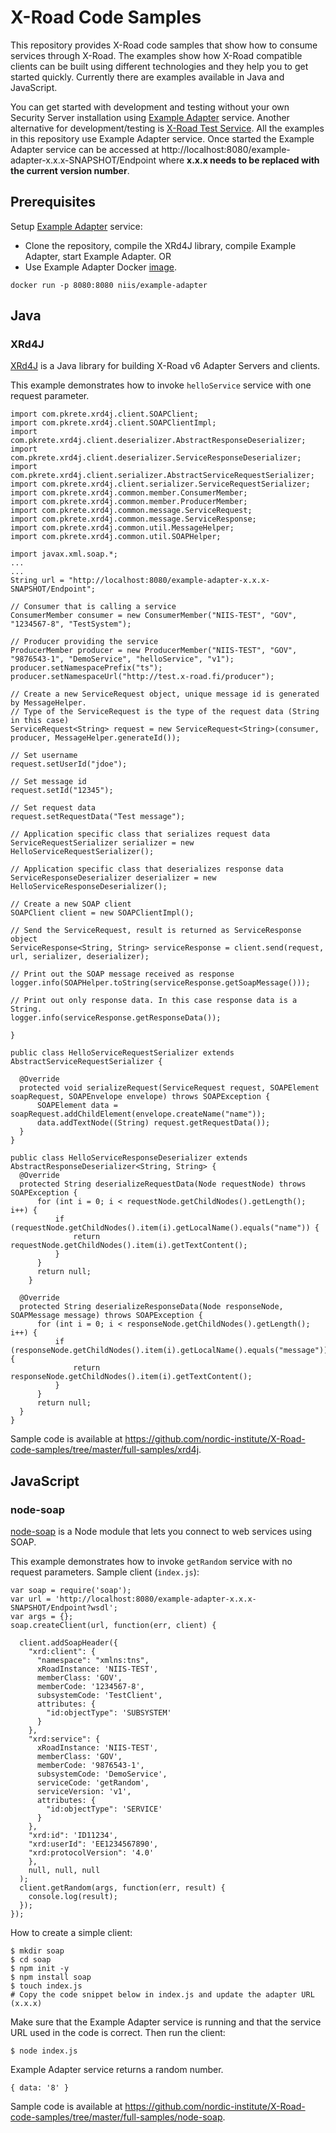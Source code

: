 # X-Road Code Samples

This repository provides X-Road code samples that show how to consume services
through X-Road. The examples show how X-Road compatible clients can be built
using different technologies and they help you to get started quickly. Currently
there are examples available in Java and JavaScript.

You can get started with development and testing without your own Security Server
installation using [Example Adapter](https://github.com/vrk-kpa/xrd4j/tree/master/example-adapter)
service. Another alternative for development/testing is [X-Road Test Service](https://github.com/petkivim/x-road-test-service). All the examples in
this repository use Example Adapter service. Once started the Example Adapter service
can be accessed at http://localhost:8080/example-adapter-x.x.x-SNAPSHOT/Endpoint where **x.x.x needs to be replaced with the current version number**.

## Prerequisites

Setup [Example Adapter](https://github.com/vrk-kpa/xrd4j/tree/master/example-adapter) service:

* Clone the repository, compile the XRd4J library, compile Example Adapter, start Example Adapter.
OR
* Use Example Adapter Docker [image](https://hub.docker.com/r/niis/example-adapter/).

```
docker run -p 8080:8080 niis/example-adapter
```

## Java

### XRd4J

[XRd4J](https://github.com/vrk-kpa/xrd4j) is a Java library for building X-Road v6 Adapter Servers and clients.

This example demonstrates how to invoke ```helloService``` service with one request parameter.

```
import com.pkrete.xrd4j.client.SOAPClient;
import com.pkrete.xrd4j.client.SOAPClientImpl;
import com.pkrete.xrd4j.client.deserializer.AbstractResponseDeserializer;
import com.pkrete.xrd4j.client.deserializer.ServiceResponseDeserializer;
import com.pkrete.xrd4j.client.serializer.AbstractServiceRequestSerializer;
import com.pkrete.xrd4j.client.serializer.ServiceRequestSerializer;
import com.pkrete.xrd4j.common.member.ConsumerMember;
import com.pkrete.xrd4j.common.member.ProducerMember;
import com.pkrete.xrd4j.common.message.ServiceRequest;
import com.pkrete.xrd4j.common.message.ServiceResponse;
import com.pkrete.xrd4j.common.util.MessageHelper;
import com.pkrete.xrd4j.common.util.SOAPHelper;

import javax.xml.soap.*;
...
...
String url = "http://localhost:8080/example-adapter-x.x.x-SNAPSHOT/Endpoint";

// Consumer that is calling a service
ConsumerMember consumer = new ConsumerMember("NIIS-TEST", "GOV", "1234567-8", "TestSystem");

// Producer providing the service
ProducerMember producer = new ProducerMember("NIIS-TEST", "GOV", "9876543-1", "DemoService", "helloService", "v1");
producer.setNamespacePrefix("ts");
producer.setNamespaceUrl("http://test.x-road.fi/producer");

// Create a new ServiceRequest object, unique message id is generated by MessageHelper.
// Type of the ServiceRequest is the type of the request data (String in this case)
ServiceRequest<String> request = new ServiceRequest<String>(consumer, producer, MessageHelper.generateId());

// Set username
request.setUserId("jdoe");

// Set message id
request.setId("12345");

// Set request data
request.setRequestData("Test message");

// Application specific class that serializes request data
ServiceRequestSerializer serializer = new HelloServiceRequestSerializer();

// Application specific class that deserializes response data
ServiceResponseDeserializer deserializer = new HelloServiceResponseDeserializer();

// Create a new SOAP client
SOAPClient client = new SOAPClientImpl();

// Send the ServiceRequest, result is returned as ServiceResponse object
ServiceResponse<String, String> serviceResponse = client.send(request, url, serializer, deserializer);

// Print out the SOAP message received as response
logger.info(SOAPHelper.toString(serviceResponse.getSoapMessage()));

// Print out only response data. In this case response data is a String.
logger.info(serviceResponse.getResponseData());

}

public class HelloServiceRequestSerializer extends AbstractServiceRequestSerializer {

  @Override
  protected void serializeRequest(ServiceRequest request, SOAPElement soapRequest, SOAPEnvelope envelope) throws SOAPException {
      SOAPElement data = soapRequest.addChildElement(envelope.createName("name"));
      data.addTextNode((String) request.getRequestData());
  }
}

public class HelloServiceResponseDeserializer extends AbstractResponseDeserializer<String, String> {
  @Override
  protected String deserializeRequestData(Node requestNode) throws SOAPException {
      for (int i = 0; i < requestNode.getChildNodes().getLength(); i++) {
          if (requestNode.getChildNodes().item(i).getLocalName().equals("name")) {
              return requestNode.getChildNodes().item(i).getTextContent();
          }
      }
      return null;
    }

  @Override
  protected String deserializeResponseData(Node responseNode, SOAPMessage message) throws SOAPException {
      for (int i = 0; i < responseNode.getChildNodes().getLength(); i++) {
          if (responseNode.getChildNodes().item(i).getLocalName().equals("message")) {
              return responseNode.getChildNodes().item(i).getTextContent();
          }
      }
      return null;
  }
}
```

Sample code is available at https://github.com/nordic-institute/X-Road-code-samples/tree/master/full-samples/xrd4j.

## JavaScript

### node-soap

[node-soap](https://github.com/vpulim/node-soap) is a Node module that lets you
connect to web services using SOAP.

This example demonstrates how to invoke ```getRandom``` service with no request parameters.
Sample client (```index.js```):

```
var soap = require('soap');
var url = 'http://localhost:8080/example-adapter-x.x.x-SNAPSHOT/Endpoint?wsdl';
var args = {};
soap.createClient(url, function(err, client) {

  client.addSoapHeader({
    "xrd:client": {
      "namespace": "xmlns:tns",
      xRoadInstance: 'NIIS-TEST',
      memberClass: 'GOV',
      memberCode: '1234567-8',
      subsystemCode: 'TestClient',
      attributes: {
        "id:objectType": 'SUBSYSTEM'
      }
    },
    "xrd:service": {
      xRoadInstance: 'NIIS-TEST',
      memberClass: 'GOV',
      memberCode: '9876543-1',
      subsystemCode: 'DemoService',
      serviceCode: 'getRandom',
      serviceVersion: 'v1',
      attributes: {
        "id:objectType": 'SERVICE'
      }
    },
    "xrd:id": 'ID11234',
    "xrd:userId": 'EE1234567890',
    "xrd:protocolVersion": '4.0'
    },
    null, null, null
  );
  client.getRandom(args, function(err, result) {
    console.log(result);
  });
});
```

How to create a simple client:

```
$ mkdir soap
$ cd soap
$ npm init -y
$ npm install soap
$ touch index.js
# Copy the code snippet below in index.js and update the adapter URL (x.x.x)
```

Make sure that the Example Adapter service is running and that the service
URL used in the code is correct. Then run the client:

```
$ node index.js
```

Example Adapter service returns a random number.

```
{ data: '8' }
```

Sample code is available at https://github.com/nordic-institute/X-Road-code-samples/tree/master/full-samples/node-soap.
